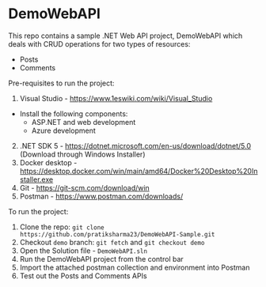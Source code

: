# DemoWebAPI

This repo contains a sample .NET Web API project, DemoWebAPI which deals with CRUD operations for two types of resources:
- Posts
- Comments

Pre-requisites to run the project:
1. Visual Studio - https://www.1eswiki.com/wiki/Visual_Studio
- Install the following components:
	- ASP.NET and web development
	- Azure development
2. .NET SDK 5 - https://dotnet.microsoft.com/en-us/download/dotnet/5.0 (Download through Windows Installer)
3. Docker desktop - https://desktop.docker.com/win/main/amd64/Docker%20Desktop%20Installer.exe
4. Git - https://git-scm.com/download/win
5. Postman - https://www.postman.com/downloads/

To run the project:
1. Clone the repo: `git clone https://github.com/pratiksharma23/DemoWebAPI-Sample.git`
2. Checkout `demo` branch: `git fetch` and `git checkout demo`
3. Open the Solution file - `DemoWebAPI.sln`
4. Run the DemoWebAPI project from the control bar
5. Import the attached postman collection and environment into Postman
6. Test out the Posts and Comments APIs